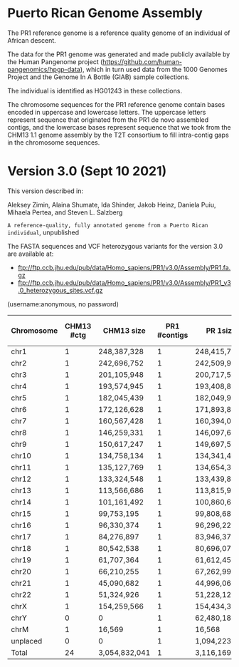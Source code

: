 # Puerto Rican Genome Assembly

The PR1 reference genome is a reference quality genome of an individual of African descent. 

The data for the PR1 genome was generated and made publicly available by the Human Pangenome project (https://github.com/human-pangenomics/hpgp-data), which in turn used data from the 1000 Genomes Project and the Genome In A Bottle (GIAB) sample collections.  

The individual is identified as HG01243 in these collections.

The chromosome sequences for the PR1 reference genome contain bases encoded in uppercase and lowercase letters.  The uppercase letters represent sequence that originated from the PR1 de novo assembled contigs, and the lowercase bases represent sequence that we took from the CHM13 1.1 genome assembly by the T2T consortium  to fill intra-contig gaps in the chromosome sequences.

# Version 3.0 (Sept 10 2021)

This version described in:

Aleksey Zimin, Alaina Shumate, Ida Shinder, Jakob Heinz, Daniela Puiu, Mihaela Pertea, and Steven L. Salzberg

`A reference-quality, fully annotated genome from a Puerto Rican individual`, unpublished

The FASTA sequences and VCF heterozygous variants for the version 3.0 are available at:
* ftp://ftp.ccb.jhu.edu/pub/data/Homo_sapiens/PR1/v3.0/Assembly/PR1.fa.gz
* ftp://ftp.ccb.jhu.edu/pub/data/Homo_sapiens/PR1/v3.0/Assembly/PR1_v3.0_heterozygous_sites.vcf.gz

(username:anonymous, no password)

|Chromosome|CHM13 #ctg|CHM13 size|PR1 #contigs|PR 1size|PR1 Non-HG01243 sequence|PR1 #heterozygous sites|
|---|---|---|----|----|----|----|
|chr1|1|248,387,328|1|248,415,701|313,094|308,891|
|chr2|1|242,696,752|1|242,509,959|121,360|303,641|
|chr3|1|201,105,948|1|200,717,518|66,870|254,405|
|chr4|1|193,574,945|1|193,408,891|160,204|281,169|
|chr5|1|182,045,439|1|182,049,998|242,235|249,520|
|chr6|1|172,126,628|1|171,893,897|580,341|221,719|
|chr7|1|160,567,428|1|160,394,084|63,716|229,903|
|chr8|1|146,259,331|1|146,097,661|45,515|204,765|
|chr9|1|150,617,247|1|149,697,505|552,181|318,911|
|chr10|1|134,758,134|1|134,341,430|96,986|193,346|
|chr11|1|135,127,769|1|134,654,341|187,830|180,539|
|chr12|1|133,324,548|1|133,439,878|134,329|170,894|
|chr13|1|113,566,686|1|113,815,969|1,945,206|182,483|
|chr14|1|101,161,492|1|100,860,689|383,768|156,697|
|chr15|1|99,753,195|1|99,808,683|324,698|129,758|
|chr16|1|96,330,374|1|96,296,229|90,454|120,404|
|chr17|1|84,276,897|1|83,946,371|35,649|120,200|
|chr18|1|80,542,538|1|80,696,073|17,070|112,348|
|chr19|1|61,707,364|1|61,612,450|492,836|91,798|
|chr20|1|66,210,255|1|67,262,993|68,168|99,091|
|chr21|1|45,090,682|1|44,996,062|809,967|95,686|
|chr22|1|51,324,926|1|51,228,122|1,537,783|104,746|
|chrX|1|154,259,566|1|154,434,329|425,683|102,859|
|chrY|0|0|1|62,480,187|2,340,268|39,343|
|chrM|1|16,569|1|16,568|0|0|
|unplaced|0|0|1|1,094,223|109,962|1,730|
|Total|24|3,054,832,041|1|3,116,169,811|11,146,173|4,274,846|
